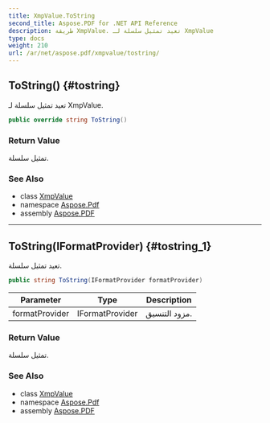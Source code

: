 ```yaml
---
title: XmpValue.ToString
second_title: Aspose.PDF for .NET API Reference
description: طريقة XmpValue. تعيد تمثيل سلسلة لـ XmpValue
type: docs
weight: 210
url: /ar/net/aspose.pdf/xmpvalue/tostring/
---
```

## ToString() {#tostring}

تعيد تمثيل سلسلة لـ XmpValue.

```csharp
public override string ToString()
```

### Return Value

تمثيل سلسلة.

### See Also

* class [XmpValue](../)
* namespace [Aspose.Pdf](../../../aspose.pdf/)
* assembly [Aspose.PDF](../../../)

---

## ToString(IFormatProvider) {#tostring_1}

تعيد تمثيل سلسلة.

```csharp
public string ToString(IFormatProvider formatProvider)
```

| Parameter | Type | Description |
| --- | --- | --- |
| formatProvider | IFormatProvider | مزود التنسيق. |

### Return Value

تمثيل سلسلة.

### See Also

* class [XmpValue](../)
* namespace [Aspose.Pdf](../../../aspose.pdf/)
* assembly [Aspose.PDF](../../../)